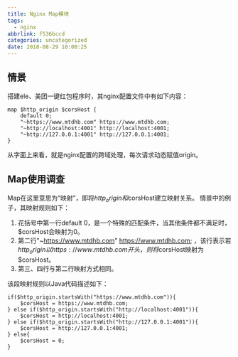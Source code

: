 ```yaml
---
title: Nginx Map模块
tags:
  - nginx
abbrlink: f536bccd
categories: uncategorized
date: 2018-08-29 10:00:25
---
```


## 情景
搭建ele、美团一键红包程序时，其nginx配置文件中有如下内容：
```
map $http_origin $corsHost {
    default 0;
    "~https://www.mtdhb.com" https://www.mtdhb.com;
    "~http://localhost:4001" http://localhost:4001;
    "~http://127.0.0.1:4001" http://127.0.0.1:4001;
}
```
从字面上来看，就是nginx配置的跨域处理，每次请求动态赋值origin。

## Map使用调查
Map在这里意思为“映射”，即将$http_origin和$corsHost建立映射关系。
情景中的例子，其映射规则如下：
1) 花括号中第一行default 0，是一个特殊的匹配条件，当其他条件都不满足时，$corsHost会映射为0。
2) 第二行"~https://www.mtdhb.com" https://www.mtdhb.com; ，该行表示若$http_origin以https://www.mtdhb.com开头 ，则将$corsHost映射为$corsHost。
3) 第三、四行与第二行映射方式相同。

该段映射规则以Java代码描述如下：
```
if($http_origin.startsWith("https://www.mtdhb.com")){
    $corsHost = https://www.mtdhb.com;
} else if($http_origin.startsWith("http://localhost:4001")){
    $corsHost = http://localhost:4001;
} else if($http_origin.startsWith("http://127.0.0.1:4001")){
    $corsHost = http://127.0.0.1:4001;
} else{
    $corsHost = 0;
}
```



